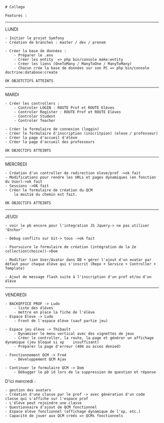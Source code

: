     # Collego
    
    Features :
_____________________________________________________________________________________________
LUNDI

    - Initier le projet Symfony
    - Création de branches : master / dev / prenom
    
    - Créer la base de données :
        - Préparer le .env
        - Créer les entity  => php bin/console make:entity
        - Créer les liens (OneToMany / ManyToOne / ManyToMany)
        - Chacun crée la base de données sur son PC => php bin/console doctrine:database:create

    OK OBJETCTIFS ATTEINTS

______________________________________________________________________________________________
MARDI

    - Créer les controllers :
        - Controler LOGIN : ROUTE Prof et ROUTE Elèves
        - Controler Register : ROUTE Prof et ROUTE Elèves
        - Controler Student
        - Controler Teacher

    - Créer le formulaire de connexion (loggin)
    - Créer le formulaire d'inscription (inscritpion) (eleve / professeur)
    - Créer la page d'accueil d'élève
    - Créer la page d'accueil des professeurs

    OK OBJECTIFS ATTEINTS

______________________________________________________________________________________________
MERCREDI

    - Création d'un controller de redirection eleve/prof ->ok fait
    - Modifications pour rendre les URLs et pages dynamiques (en fonction du User)->ok fait
    - Sessions ->OK fait
    - Créer le formulaire de création du QCM
        la moitié du chemin est fait. 

    OK OBJECTIFS ATTEINTS

______________________________________________________________________________________________
JEUDI

    - voir le pb encore pour l'integration JS Jquery-> ne pas utiliser 'Enchor'
    
    - Debug conflits sur Git-> tous ->ok fait

    - Poursuivre le formulaire de création (intégration de la 2e collection(choice))->Dom

    - Modifier lien User/Avatar dans DB + gérer l'ajout d'un avatar par défaut pour chaque élève qui s'inscrit (Repo + Service + Controller + Template)

    - Ajout de message flash suite à l'inscription d'un prof et/ou d'un élève
_____________________________________________________________________________________________
VENDREDI

    - BACKOFFICE PROF -> Ludo
        - liste des élèves
        - mettre en place la fiche de l'élève
    - Espace Eleve -> Ludo
        - Front de l'espace élève (sauf partie jeu)

    - Espace jeu élève -> Thibault
        - Dynamiser le menu vertical avec des vignettes de jeux
        - Créer le controller, la route, la page et générer un affichage dynamique (jeu bloqué si xp    insuffisant)
        - Préparer la page d'erreur (404 ou acces denied)
    
    - Fonctionnement QCM -> Fred
        - Développement QCM Ajax

    - Continuer le formulaire QCM -> Dom
        - Débugger le pb id lors de la suppression de question et réponse


D'ici mercredi :

    - gestion des avatars
    - Création d'une classe par le prof -> avec génération d'un code classe qui s'affiche sur l'espace prof
    - L'élève peut rejoindre une classe
    - Questionnaire d'ajout de QCM fonctionnel
    - Espace élève fonctionnel (affichage dynamique de l'xp, etc.)
    - Capacité de jouer aux QCM créés => QCMs fonctionnels

